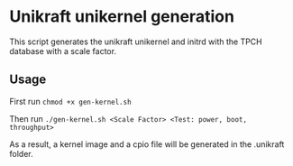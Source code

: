 # Unikraft unikernel generation

This script generates the unikraft unikernel and initrd with the TPCH database with a scale factor.

## Usage

First run `chmod +x gen-kernel.sh`

Then run `./gen-kernel.sh <Scale Factor> <Test: power, boot, throughput>`

As a result, a kernel image and a cpio file will be generated in the .unikraft folder.
